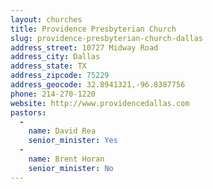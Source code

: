 ```yaml
---
layout: churches
title: Providence Presbyterian Church
slug: providence-presbyterian-church-dallas
address_street: 10727 Midway Road
address_city: Dallas
address_state: TX
address_zipcode: 75229
address_geocode: 32.8941321,-96.8387756
phone: 214-270-1220
website: http://www.providencedallas.com
pastors: 
  - 
    name: David Rea
    senior_minister: Yes
  - 
    name: Brent Horan
    senior_minister: No
---
```



